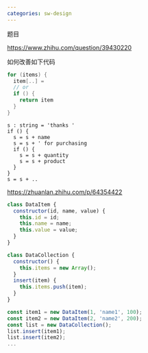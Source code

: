 ```yaml
---
categories: sw-design
---
```



题目

https://www.zhihu.com/question/39430220

如何改善如下代码

```cpp
for (items) {
  item[..] =
  // or
  if () {
    return item
  }
}
```



```text
s : string = 'thanks ' 
if () {
  s = s + name
  s = s + ' for purchasing
  if () {
    s = s + quantity
    s = s + product
  }
}
s = s + ..
```



https://zhuanlan.zhihu.com/p/64354422

```js
class DataItem {
  constructor(id, name, value) {
    this.id = id;
    this.name = name;
    this.value = value;
  }
}

class DataCollection {
  constructor() {
    this.items = new Array();
  }
  insert(item) {
    this.items.push(item);
  }
}

const item1 = new DataItem(1, 'name1', 100);
const item2 = new DataItem(2, 'name2', 200);
const list = new DataCollection();
list.insert(item1);
list.insert(item2);
...
```